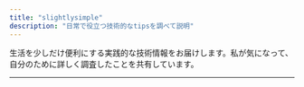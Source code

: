 ```yaml
---
title: "slightlysimple"
description: "日常で役立つ技術的なtipsを調べて説明"
---
```


生活を少しだけ便利にする実践的な技術情報をお届けします。私が気になって、自分のために詳しく調査したことを共有しています。

---
